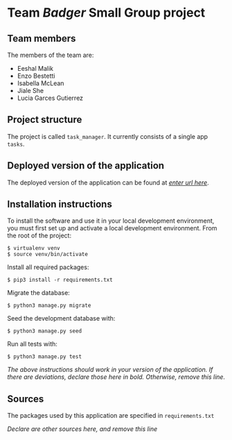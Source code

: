 # Team *Badger* Small Group project

## Team members
The members of the team are:
- Eeshal Malik
- Enzo Bestetti
- Isabella McLean
- Jiale She
- Lucia Garces Gutierrez

## Project structure
The project is called `task_manager`.  It currently consists of a single app `tasks`.

## Deployed version of the application
The deployed version of the application can be found at [*enter url here*](*enter_url_here*).

## Installation instructions
To install the software and use it in your local development environment, you must first set up and activate a local development environment.  From the root of the project:

```
$ virtualenv venv
$ source venv/bin/activate
```

Install all required packages:

```
$ pip3 install -r requirements.txt
```

Migrate the database:

```
$ python3 manage.py migrate
```

Seed the development database with:

```
$ python3 manage.py seed
```

Run all tests with:
```
$ python3 manage.py test
```

*The above instructions should work in your version of the application.  If there are deviations, declare those here in bold.  Otherwise, remove this line.*

## Sources
The packages used by this application are specified in `requirements.txt`

*Declare are other sources here, and remove this line*
